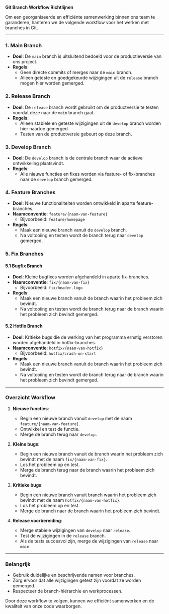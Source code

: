 **Git Branch Workflow Richtlijnen**

Om een georganiseerde en efficiënte samenwerking binnen ons team te garanderen, hanteren we de volgende workflow voor het werken met branches in Git.

---

### **1. Main Branch**

- **Doel**: De `main` branch is uitsluitend bedoeld voor de productieversie van ons project.
- **Regels**:
  - Geen directe commits of merges naar de `main` branch.
  - Alleen geteste en goedgekeurde wijzigingen uit de `release` branch mogen hier worden gemerged.

### **2. Release Branch**

- **Doel**: De `release` branch wordt gebruikt om de productversie te testen voordat deze naar de `main` branch gaat.
- **Regels**:
  - Alleen stabiele en geteste wijzigingen uit de `develop` branch worden hier naartoe gemerged.
  - Testen van de productversie gebeurt op deze branch.

### **3. Develop Branch**

- **Doel**: De `develop` branch is de centrale branch waar de actieve ontwikkeling plaatsvindt.
- **Regels**:
  - Alle nieuwe functies en fixes worden via feature- of fix-branches naar de `develop` branch gemerged.

### **4. Feature Branches**

- **Doel**: Nieuwe functionaliteiten worden ontwikkeld in aparte feature-branches.
- **Naamconventie**: `feature/{naam-van-feature}`
  - Bijvoorbeeld: `feature/homepage`
- **Regels**:
  - Maak een nieuwe branch vanuit de `develop` branch.
  - Na voltooiing en testen wordt de branch terug naar `develop` gemerged.

### **5. Fix Branches**

#### **5.1 Bugfix Branch**

- **Doel**: Kleine bugfixes worden afgehandeld in aparte fix-branches.
- **Naamconventie**: `fix/{naam-van-fix}`
  - Bijvoorbeeld: `fix/header-logo`
- **Regels**:
  - Maak een nieuwe branch vanuit de branch waarin het probleem zich bevindt.
  - Na voltooiing en testen wordt de branch terug naar de branch waarin het probleem zich bevindt gemerged.

#### **5.2 Hotfix Branch**

- **Doel**: Kritieke bugs die de werking van het programma ernstig verstoren worden afgehandeld in hotfix-branches.
- **Naamconventie**: `hotfix/{naam-van-hotfix}`
  - Bijvoorbeeld: `hotfix/crash-on-start`
- **Regels**:
  - Maak een nieuwe branch vanuit de branch waarin het probleem zich bevindt.
  - Na voltooiing en testen wordt de branch terug naar de branch waarin het probleem zich bevindt gemerged.

---

### **Overzicht Workflow**

1. **Nieuwe functies**:

   - Begin een nieuwe branch vanuit `develop` met de naam `feature/{naam-van-feature}`.
   - Ontwikkel en test de functie.
   - Merge de branch terug naar `develop`.

2. **Kleine bugs**:

   - Begin een nieuwe branch vanuit de branch waarin het probleem zich bevindt met de naam `fix/{naam-van-fix}`.
   - Los het probleem op en test.
   - Merge de branch terug naar de branch waarin het probleem zich bevindt.

3. **Kritieke bugs**:

   - Begin een nieuwe branch vanuit branch waarin het probleem zich bevindt met de naam `hotfix/{naam-van-hotfix}`.
   - Los het probleem op en test.
   - Merge de branch naar de branch waarin het probleem zich bevindt.

4. **Release voorbereiding**:

   - Merge stabiele wijzigingen van `develop` naar `release`.
   - Test de wijzigingen in de `release` branch.
   - Als de tests succesvol zijn, merge de wijzigingen van `release` naar `main`.

---

### **Belangrijk**

- Gebruik duidelijke en beschrijvende namen voor branches.
- Zorg ervoor dat alle wijzigingen getest zijn voordat ze worden gemerged.
- Respecteer de branch-hiërarchie en werkprocessen.

Door deze workflow te volgen, kunnen we efficiënt samenwerken en de kwaliteit van onze code waarborgen.

